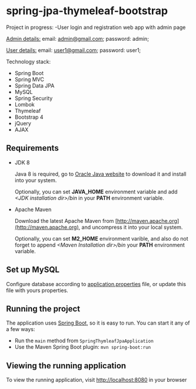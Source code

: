 # spring-jpa-thymeleaf-bootstrap
Project in progress:
-User login and registration web app with admin page

[Admin details:](https://github.com/Kvark900/spring-jpa-thymleaf-bootstrap/blob/master/src/main/java/com/kemal/spring/configuration/SetupDataLoader.java#L57)
email: admin@gmail.com;
password: admin;

[User details:](https://github.com/Kvark900/spring-jpa-thymeleaf-bootstrap/blob/90daa09263ec034f06c5858f7eb232a1d44fbc33/src/main/java/com/kemal/spring/configuration/SetupDataLoader.java#L59)
email: user1@gmail.com;
password: user1;

Technology stack:
* Spring Boot
* Spring MVC
* Spring Data JPA
* MySQL
* Spring Security
* Lombok
* Thymeleaf
* Bootstrap 4
* jQuery
* AJAX



## Requirements

* JDK 8

  Java 8 is required, go to [Oracle Java website](http://java.oracle.com) to download it and install into your system.

  Optionally, you can set **JAVA\_HOME** environment variable and add *&lt;JDK installation dir>/bin* in your **PATH** environment variable.

* Apache Maven

  Download the latest Apache Maven from [http://maven.apache.org](http://maven.apache.org), and uncompress it into your local system.

  Optionally, you can set **M2\_HOME** environment varible, and also do not forget to append *&lt;Maven Installation dir>/bin* your **PATH** environment variable.

## Set up MySQL
Configure database according to [application.properties](https://github.com/Kvark900/spring-jpa-thymleaf-bootstrap/blob/328496c1ad1c1347f0b03af1504730cb52ffe3a4/src/main/resources/application.properties#L8) file, or update this file with yours properties.


## Running the project
The application uses [Spring Boot](http://projects.spring.io/spring-boot/), so it is easy to run. You can start it any of a few ways:
* Run the `main` method from `SpringThymleafJpaApplication `
* Use the Maven Spring Boot plugin: `mvn spring-boot:run`

## Viewing the running application
To view the running application, visit [http://localhost:8080](http://localhost:8080) in your browser
